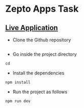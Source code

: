 # Zepto Apps Task

## [Live Application]()

- Clone the Github repository
```

```

- Go inside the project directory
```
cd 
```

- Install the dependencies
```
npm install
```
- Run the project as follows
```
npm run dev
```